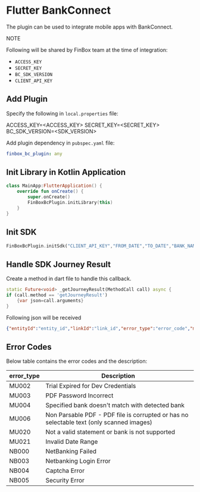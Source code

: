 # Flutter BankConnect

The plugin can be used to integrate mobile apps with BankConnect.

NOTE

Following will be shared by FinBox team at the time of integration:

- `ACCESS_KEY`
- `SECRET_KEY`
- `BC_SDK_VERSION`
- `CLIENT_API_KEY`



## Add Plugin

Specify the following in `local.properties` file:

ACCESS_KEY=<ACCESS_KEY>
SECRET_KEY=<SECRET_KEY>
BC_SDK_VERSION=<SDK_VERSION>

Add plugin dependency in `pubspec.yaml` file:

 ```yaml
 finbox_bc_plugin: any
 ```

## Init Library in Kotlin Application
```kotlin
class MainApp:FlutterApplication() {
    override fun onCreate() {
        super.onCreate()
        FinBoxBcPlugin.initLibrary(this)
    }
}
```
## Init SDK

```dart
FinBoxBcPlugin.initSdk("CLIENT_API_KEY","FROM_DATE","TO_DATE","BANK_NAME");
```



## Handle SDK Journey Result

Create a method in dart file to handle this callback.


```dart
static Future<void> _getJourneyResult(MethodCall call) async {
if (call.method == 'getJourneyResult')
    {var json=call.arguments}
}
```
Following json will be received
```json
{"entityId":"entity_id","linkId":"link_id","error_type":"error_code","message":"msg"}
```

## Error Codes

Below table contains the error codes and the description:

error_type | Description |
--- | --- | 
MU002 | Trial Expired for Dev Credentials
MU003 | PDF Password Incorrect
MU004 | Specified bank doesn't match with detected bank
MU006 | Non Parsable PDF - PDF file is corrupted or has no selectable text (only scanned images)
MU020 | Not a valid statement or bank is not supported
MU021 | Invalid Date Range
NB000 | NetBanking Failed
NB003 | Netbanking Login Error
NB004 | Captcha Error
NB005 | Security Error 
